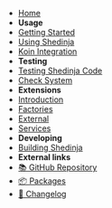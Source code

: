 - [Home](/)
- **Usage**
- [Getting Started](/GettingStarted.md)
- [Using Shedinja](/UsingShedinja.md)
- [Koin Integration](/KoinIntegration.md)
- **Testing**
- [Testing Shedinja Code](/Testing.md)
- [Check System](/ShedinjaCheck.md)
- **Extensions**
- [Introduction](extensions/Introduction.md)
- [Factories](extensions/Factories.md)
- [External](extensions/External.md)
- [Services](extensions/Services.md)
- **Developing**
- [Building Shedinja](/Building.md)
- **External links**
- [📚 GitHub Repository](https://github.com/utybo/Shedinja)
- [📦 Packages](https://gitlab.com/utybo/packages/-/packages?search[]=guru%2Fzoroark%2Fshedinja)
- [🚀 Changelog](https://github.com/utybo/Shedinja/blob/main/CHANGELOG.md)
